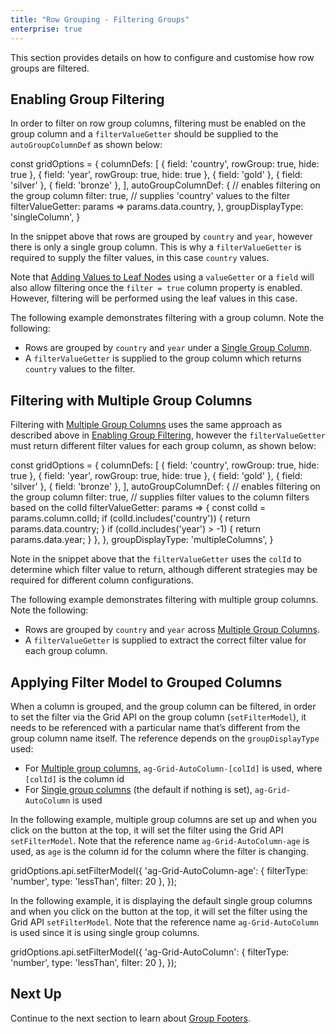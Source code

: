 ```yaml
---
title: "Row Grouping - Filtering Groups"
enterprise: true
---
```


This section provides details on how to configure and customise how row groups are filtered.

## Enabling Group Filtering

In order to filter on row group columns, filtering must be enabled on the group column and a `filterValueGetter` should
be supplied to the `autoGroupColumnDef` as shown below:

<api-documentation source='column-properties/properties.json' section='filtering' names='["filterValueGetter"]'></api-documentation>

<snippet>
const gridOptions = {  
    columnDefs: [
        { field: 'country', rowGroup: true, hide: true },
        { field: 'year', rowGroup: true, hide: true },
        { field: 'gold' },
        { field: 'silver' },
        { field: 'bronze' },
    ], 
    autoGroupColumnDef: { 
        // enables filtering on the group column
        filter: true,
        // supplies 'country' values to the filter 
        filterValueGetter: params => params.data.country,                          
    }, 
    groupDisplayType: 'singleColumn',
}
</snippet>

In the snippet above that rows are grouped by `country` and `year`, however there is only a single group column.
This is why a `filterValueGetter` is required to supply the filter values, in this case `country` values.   

Note that [Adding Values to Leaf Nodes](/grouping-single-group-column/#adding-values-to-leaf-nodes) using a `valueGetter`
or a `field` will also allow filtering once the `filter = true` column property is enabled. However, filtering will be
performed using the leaf values in this case.

The following example demonstrates filtering with a group column. Note the following:

- Rows are grouped by `country` and `year` under a [Single Group Column](/grouping-single-group-column/).
- A `filterValueGetter` is supplied to the group column which returns `country` values to the filter.  

<grid-example title='Enabling Group Filtering' name='enabling-group-filtering' type='generated' options='{ "enterprise": true, "exampleHeight": 510, "modules": ["clientside", "rowgrouping", "menu", "columnpanel", "setfilter"] }'></grid-example>

## Filtering with Multiple Group Columns

Filtering with [Multiple Group Columns](/grouping-multiple-group-columns/) uses the same approach as described above in
[Enabling Group Filtering](/grouping-filtering/#enabling-group-filtering), however the `filterValueGetter` must return
different filter values for each group column, as shown below:


<snippet>
const gridOptions = {  
    columnDefs: [
        { field: 'country', rowGroup: true, hide: true },
        { field: 'year', rowGroup: true, hide: true },
        { field: 'gold' },
        { field: 'silver' },
        { field: 'bronze' },
    ], 
    autoGroupColumnDef: { 
        // enables filtering on the group column
        filter: true,
        // supplies filter values to the column filters based on the colId
        filterValueGetter: params => {      
            const colId = params.column.colId;        
            if (colId.includes('country')) {
                return params.data.country;      
            }
            if (colId.includes('year') > -1) {
                return params.data.year;      
            }            
        },                        
    }, 
    groupDisplayType: 'multipleColumns',
}
</snippet>

Note in the snippet above that the `filterValueGetter` uses the `colId` to determine which filter value to return, 
although different strategies may be required for different column configurations.

The following example demonstrates filtering with multiple group columns. Note the following:

- Rows are grouped by `country` and `year` across [Multiple Group Columns](/grouping-multiple-group-columns/).
- A `filterValueGetter` is supplied to extract the correct filter value for each group column.  

<grid-example title='Filtering with Multiple Group Columns' name='filtering-multiple-group-columns' type='generated' options='{ "enterprise": true, "exampleHeight": 510, "modules": ["clientside", "rowgrouping", "menu", "columnpanel", "setfilter"] }'></grid-example>

## Applying Filter Model to Grouped Columns

When a column is grouped, and the group column can be filtered, in order to set the filter via the Grid API on the group column (`setFilterModel`), it needs to be referenced with a particular name that’s different from the group column name itself. The reference depends on the `groupDisplayType` used:

* For [Multiple group columns](/grouping-multiple-group-columns/#enabling-multiple-group-columns), `ag-Grid-AutoColumn-[colId]` is used, where `[colId]` is the column id
* For [Single group columns](/grouping-single-group-column/#enabling-single-group-column) (the default if nothing is set), `ag-Grid-AutoColumn` is used

In the following example, multiple group columns are set up and when you click on the button at the top, it will set the filter using the Grid API `setFilterModel`. Note that the reference name `ag-Grid-AutoColumn-age` is used, as `age` is the column id for the column where the filter is changing.

<snippet>
gridOptions.api.setFilterModel({
    'ag-Grid-AutoColumn-age': {
        filterType: 'number',
        type: 'lessThan',
        filter: 20
    },
});
</snippet>

<grid-example title='Applying Filter Model With Multiple Group Columns' name='applying-filter-model-multiple-group-columns' type='generated' options='{ "enterprise": true, "exampleHeight": 510, "modules": ["clientside", "rowgrouping", "menu", "columnpanel", "setfilter"] }'></grid-example>

In the following example, it is displaying the default single group columns and when you click on the button at the top, it will set the filter using the Grid API `setFilterModel`. Note that the reference name `ag-Grid-AutoColumn` is used since it is using single group columns.

<snippet>
gridOptions.api.setFilterModel({
    'ag-Grid-AutoColumn': {
        filterType: 'number',
        type: 'lessThan',
        filter: 20
    },
});
</snippet>

<grid-example title='Applying Filter Model With Single Group Columns' name='applying-filter-model-single-group-columns' type='generated' options='{ "enterprise": true, "exampleHeight": 510, "modules": ["clientside", "rowgrouping", "menu", "columnpanel", "setfilter"] }'></grid-example>

## Next Up

Continue to the next section to learn about [Group Footers](../grouping-footers/).